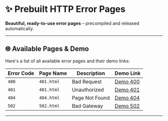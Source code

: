 # ✨ Prebuilt HTTP Error Pages

**Beautiful, ready-to-use error pages** – precompiled and released automatically. 

---

## 🌐 Available Pages & Demo
Here's a list of all available error pages and their demo links:

| Error Code | Page Name      | Description                              | Demo Link                                                     |
|------------|----------------|------------------------------------------|---------------------------------------------------------------|
| `400`      | `401.html`     | Bad Request                              | [Demo 400](https://tobidi0410.github.io/error-pages/http-400.html) |
| `401`      | `401.html`     | Unauthorized                             | [Demo 401](https://tobidi0410.github.io/error-pages/http-401.html) |
| `404`      | `404.html`     | Page Not Found                           | [Demo 404](https://tobidi0410.github.io/error-pages/http-404.html) |
| `502`      | `502.html`     | Bad Gateway                              | [Demo 502](https://tobidi0410.github.io/error-pages/http-502.html) |
---